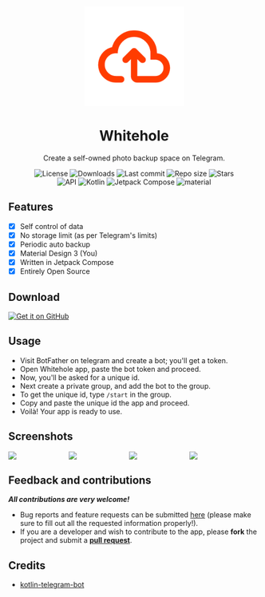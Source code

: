 <!-- ---------- Header ---------- -->
<div align="center">
  <img width="200" height="200"src="app/src/main/ic_launcher-playstore.png">
  <h1>Whitehole</h1>
<p>Create a self-owned photo backup space on Telegram.</p>

<!-- ---------- Badges ---------- -->
  <div align="center">
    <img alt="License" src="https://img.shields.io/github/license/beradeep/whitehole?color=c3e7ff&style=flat-square">
    <img alt="Downloads" src="https://img.shields.io/github/downloads/beradeep/whitehole/total?color=c3e7ff&style=flat-square">
    <img alt="Last commit" src="https://img.shields.io/github/last-commit/beradeep/whitehole?color=c3e7ff&style=flat-square">
    <img alt="Repo size" src="https://img.shields.io/github/repo-size/beradeep/whitehole?color=c3e7ff&style=flat-square">
    <img alt="Stars" src="https://img.shields.io/github/stars/beradeep/whitehole?color=c3e7ff&style=flat-square">
    <br>
</div>

<!-- ----------   Labels ---------- -->
<div align="center"> 
  <img alt="API" src="https://img.shields.io/badge/Api%2030+-50f270?logo=android&logoColor=black&style=for-the-badge"/>
  <img alt="Kotlin" src="https://img.shields.io/badge/Kotlin-a503fc?logo=kotlin&logoColor=white&style=for-the-badge"/>
  <img alt="Jetpack Compose" src="https://img.shields.io/static/v1?style=for-the-badge&message=Jetpack+Compose&color=4285F4&logo=Jetpack+Compose&logoColor=FFFFFF&label="/>
  <img alt="material" src="https://custom-icon-badges.demolab.com/badge/material%20you-lightblue?style=for-the-badge&logocolor=333&logo=material-you"/>
</div>
</div>

<!-- ---------- Description ---------- -->
## Features

- [x] Self control of data
- [x] No storage limit (as per Telegram's limits)
- [x] Periodic auto backup
- [x] Material Design 3 (You)
- [x] Written in Jetpack Compose
- [x] Entirely Open Source

<!-- ---------- Download ---------- -->
## Download
<div align="start">   
  
  [<img src="https://raw.githubusercontent.com/vadret/android/master/assets/get-github.png" alt="Get it on GitHub" height="80">](https://github.com/beradeep/whitehole/releases)
  
</div>

<!-- ---------- Usage ---------- -->
## Usage

- Visit BotFather on telegram and create a bot; you'll get a token.
- Open Whitehole app, paste the bot token and proceed.
- Now, you'll be asked for a unique id.
- Next create a private group, and add the bot to the group.
- To get the unique id, type `/start` in the group.
- Copy and paste the unique id the app and proceed.
- Voilà! Your app is ready to use.


<!-- ---------- Screenshots ---------- -->
## Screenshots

<div style="display: flex;">
  <img src="https://github.com/beradeep/whitehole/blob/master/screenshots/Screenshot_20240619_124755.png" width=24%>
  <img src="https://github.com/beradeep/whitehole/blob/master/screenshots/Screenshot_20240619_125053.png" width=24%>
  <img src="https://github.com/beradeep/whitehole/blob/master/screenshots/Screenshot_20240619_125113.png" width=24%>
  <img src="https://github.com/beradeep/whitehole/blob/master/screenshots/Screenshot_20240619_125140.png" width=24%>

</div>

<!-- ---------- Contribution ---------- -->
## Feedback and contributions
***All contributions are very welcome!***

* Bug reports and feature requests can be submitted [here](https://github.com/beradeep/whitehole/issues) (please make sure to fill out all the requested information properly!).
* If you are a developer and wish to contribute to the app, please **fork** the project and submit a [**pull request**](https://help.github.com/articles/about-pull-requests/).

## Credits
* [kotlin-telegram-bot](https://github.com/kotlin-telegram-bot)

